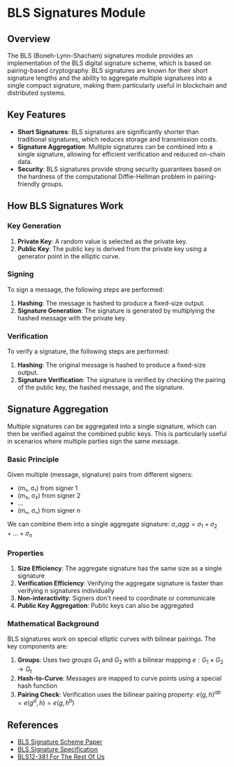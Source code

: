 # BLS Signatures Module

## Overview

The BLS (Boneh-Lynn-Shacham) signatures module provides an implementation of the BLS digital signature scheme, which is based on pairing-based cryptography. BLS signatures are known for their short signature lengths and the ability to aggregate multiple signatures into a single compact signature, making them particularly useful in blockchain and distributed systems.

## Key Features

- **Short Signatures**: BLS signatures are significantly shorter than traditional signatures, which reduces storage and transmission costs.
- **Signature Aggregation**: Multiple signatures can be combined into a single signature, allowing for efficient verification and reduced on-chain data.
- **Security**: BLS signatures provide strong security guarantees based on the hardness of the computational Diffie-Hellman problem in pairing-friendly groups.

## How BLS Signatures Work

### Key Generation

1. **Private Key**: A random value is selected as the private key.
2. **Public Key**: The public key is derived from the private key using a generator point in the elliptic curve.

### Signing

To sign a message, the following steps are performed:

1. **Hashing**: The message is hashed to produce a fixed-size output.
2. **Signature Generation**: The signature is generated by multiplying the hashed message with the private key.

### Verification

To verify a signature, the following steps are performed:

1. **Hashing**: The original message is hashed to produce a fixed-size output.
2. **Signature Verification**: The signature is verified by checking the pairing of the public key, the hashed message, and the signature.

## Signature Aggregation

Multiple signatures can be aggregated into a single signature, which can then be verified against the combined public keys. This is particularly useful in scenarios where multiple parties sign the same message.

### Basic Principle
Given multiple (message, signature) pairs from different signers:
- (m₁, σ₁) from signer 1
- (m₂, σ₂) from signer 2
- ...
- (mₙ, σₙ) from signer n

We can combine them into a single aggregate signature: $σ\_agg = σ_1 + σ_2 + ... + σ_n$

### Properties
1. **Size Efficiency**: The aggregate signature has the same size as a single signature
2. **Verification Efficiency**: Verifying the aggregate signature is faster than verifying n signatures individually
3. **Non-interactivity**: Signers don't need to coordinate or communicate
4. **Public Key Aggregation**: Public keys can also be aggregated

### Mathematical Background

BLS signatures work on special elliptic curves with bilinear pairings. The key components are:

1. **Groups**: Uses two groups $G_1$ and $G_2$ with a bilinear mapping $e: G_1 \times G_2 \to G_t$
2. **Hash-to-Curve**: Messages are mapped to curve points using a special hash function
3. **Pairing Check**: Verification uses the bilinear pairing property: $e(g,h)^{ab} = e(g^a,h) = e(g,h^b)$

## References

- [BLS Signature Scheme Paper](https://www.iacr.org/archive/asiacrypt2001/22480516.pdf)
- [BLS Signature Specification](https://tools.ietf.org/html/draft-irtf-cfrg-bls-signature)
- [BLS12-381 For The Rest Of Us](https://hackmd.io/@benjaminion/bls12-381) 